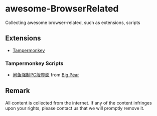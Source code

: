 # awesome-BrowserRelated
Collecting awesome browser-related, such as extensions, scripts

## Extensions
- [Tampermonkey](https://chrome.google.com/webstore/detail/tampermonkey/dhdgffkkebhmkfjojejmpbldmpobfkfo)


### Tampermonkey Scripts
- [闲鱼强制PC版界面](https://github.com/xiang0731/awesome-BrowserRelated/blob/main/TampermonkeyScript/%E9%97%B2%E9%B1%BC%E5%BC%BA%E5%88%B6PC%E7%89%88%E9%A1%B5%E9%9D%A2) from [Big Pear](https://greasyfork.org/zh-CN/scripts/39858-%E9%97%B2%E9%B1%BC%E5%BC%BA%E5%88%B6pc%E7%89%88%E9%A1%B5%E9%9D%A2)

## Remark
All content is collected from the internet.
If any of the content infringes upon your rights, please contact us that we will promptly remove it.
